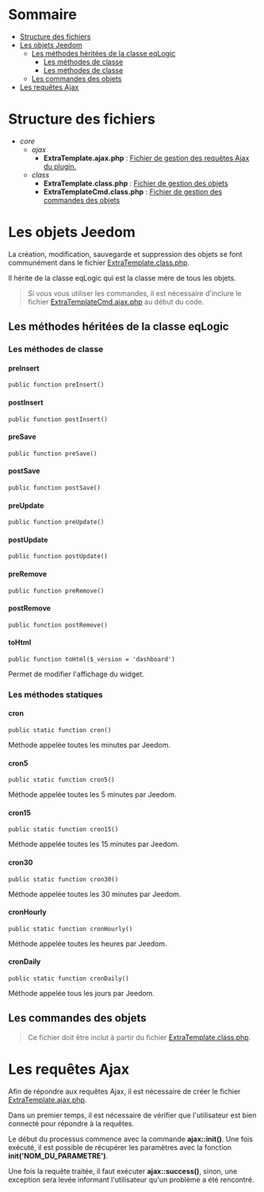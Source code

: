 # Sommaire

* [Structure des fichiers](#structure-des-fichiers)
* [Les objets Jeedom](#les-objets-jeedom)
  * [Les méthodes héritées de la classe eqLogic](#les-méthodes-héritées-de-la-classe-eqlogic)
    * [Les méthodes de classe](#les-méthodes-de-classe)
    * [Les méthodes de classe](#les-méthodes-statiques)
  * [Les commandes des objets](#les-commandes-des-objets)
* [Les requêtes Ajax](#les-requêtes-ajax)

# Structure des fichiers

* _core_
  * _ajax_
    * __ExtraTemplate.ajax.php__ : [Fichier de gestion des requêtes Ajax du plugin.](#les-requêtes-ajax)
  * _class_
    * __ExtraTemplate.class.php__ : [Fichier de gestion des objets](#les-objets-jeedom)
    * __ExtraTemplateCmd.class.php__ : [Fichier de gestion des commandes des objets](#les-commandes-des-objets)
    

# Les objets Jeedom

La création, modification, sauvegarde et suppression des objets se font communément dans le fichier [ExtraTemplate.class.php](../../core/class/ExtraTemplate.class.php).

Il hérite de la classe eqLogic qui est la classe mère de tous les objets.

> Si vous vous utiliser les commandes, il est nécessaire d'inclure le fichier [ExtraTemplateCmd.ajax.php](../../core/ajax/ExtraTemplateCmd.ajax.php) au début du code.

## Les méthodes héritées de la classe eqLogic

### Les méthodes de classe

#### preInsert
```
public function preInsert()
```

#### postInsert
```
public function postInsert()
```

#### preSave
```
public function preSave()
```

#### postSave
```
public function postSave()
```

#### preUpdate
```
public function preUpdate()
```

#### postUpdate
```
public function postUpdate()
```

#### preRemove
```
public function preRemove()
```

#### postRemove
```
public function postRemove()
```

#### toHtml
```
public function toHtml($_version = 'dashboard')
```
Permet de modifier l'affichage du widget.

### Les méthodes statiques

#### cron
```
public static function cron()
```
Méthode appelée toutes les minutes par Jeedom.

#### cron5
```
public static function cron5()
```
Méthode appelée toutes les 5 minutes par Jeedom.

#### cron15
```
public static function cron15()
```
Méthode appelée toutes les 15 minutes par Jeedom.

#### cron30
```
public static function cron30()
```
Méthode appelée toutes les 30 minutes par Jeedom.

#### cronHourly
```
public static function cronHourly()
```
Méthode appelée toutes les heures par Jeedom.

#### cronDaily
```
public static function cronDaily()
```
Méthode appelée tous les jours par Jeedom.

## Les commandes des objets

> Ce fichier doit être inclut à partir du fichier [ExtraTemplate.class.php](../../core/class/ExtraTemplate.class.php).

# Les requêtes Ajax

Afin de répondre aux requêtes Ajax, il est nécessaire de créer le fichier [ExtraTemplate.ajax.php](../../core/ajax/ExtraTemplate.ajax.php).

Dans un premier temps, il est nécessaire de vérifier que l'utilisateur est bien connecté pour répondre à la requêtes.

Le début du processus commence avec la commande __ajax::init()__. Une fois exécuté, il est possible de récupérer les paramètres avec la fonction __init('NOM_DU_PARAMETRE')__.

Une fois la requête traitée, il faut exécuter __ajax::success()__, sinon, une exception sera levée informant l'utilisateur qu'un problème a été rencontré.